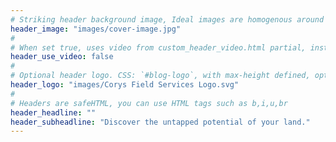 ```yaml
---
# Striking header background image, Ideal images are homogenous around the centre and contrasting to the text. Non-ideal images can use `title_guard`
header_image: "images/cover-image.jpg"
#
# When set true, uses video from custom_header_video.html partial, instead of header_image
header_use_video: false
#
# Optional header logo. CSS: `#blog-logo`, with max-height defined, optimize to prevent scaling
header_logo: "images/Corys Field Services Logo.svg"
#
# Headers are safeHTML, you can use HTML tags such as b,i,u,br
header_headline: ""
header_subheadline: "Discover the untapped potential of your land."
---
```

